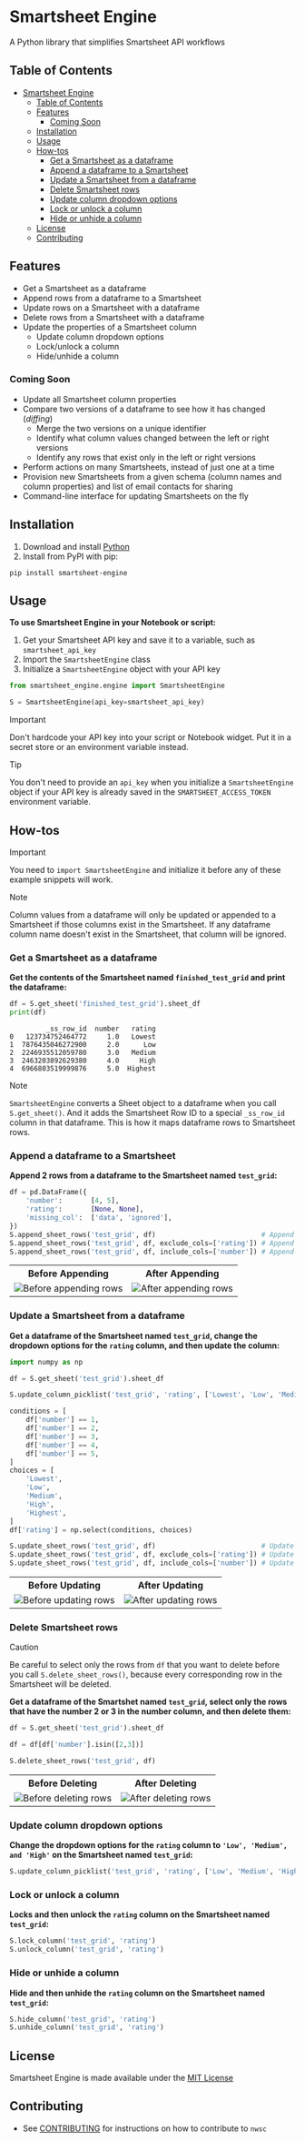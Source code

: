 # Smartsheet Engine
A Python library that simplifies Smartsheet API workflows

## Table of Contents
- [Smartsheet Engine](#smartsheet-engine)
  - [Table of Contents](#table-of-contents)
  - [Features](#features)
    - [Coming Soon](#coming-soon)
  - [Installation](#installation)
  - [Usage](#usage)
  - [How-tos](#how-tos)
    - [Get a Smartsheet as a dataframe](#get-a-smartsheet-as-a-dataframe)
    - [Append a dataframe to a Smartsheet](#append-a-dataframe-to-a-smartsheet)
    - [Update a Smartsheet from a dataframe](#update-a-smartsheet-from-a-dataframe)
    - [Delete Smartsheet rows](#delete-smartsheet-rows)
    - [Update column dropdown options](#update-column-dropdown-options)
    - [Lock or unlock a column](#lock-or-unlock-a-column)
    - [Hide or unhide a column](#hide-or-unhide-a-column)
  - [License](#license)
  - [Contributing](#contributing)

## Features
- Get a Smartsheet as a dataframe
- Append rows from a dataframe to a Smartsheet
- Update rows on a Smartsheet with a dataframe
- Delete rows from a Smartsheet with a dataframe
- Update the properties of a Smartsheet column
  - Update column dropdown options
  - Lock/unlock a column
  - Hide/unhide a column
### Coming Soon
- Update all Smartsheet column properties
- Compare two versions of a dataframe to see how it has changed (*diffing*)
  - Merge the two versions on a unique identifier
  - Identify what column values changed between the left or right versions
  - Identify any rows that exist only in the left or right versions
- Perform actions on many Smartsheets, instead of just one at a time
- Provision new Smartsheets from a given schema (column names and column properties) and list of email contacts for sharing
- Command-line interface for updating Smartsheets on the fly

## Installation
1. Download and install [Python](https://www.python.org/downloads/)
2. Install from PyPI with pip:
```
pip install smartsheet-engine
```

## Usage
**To use Smartsheet Engine in your Notebook or script:**

1. Get your Smartsheet API key and save it to a variable, such as `smartsheet_api_key`
2. Import the `SmartsheetEngine` class
3. Initialize a `SmartsheetEngine` object with your API key

```python
from smartsheet_engine.engine import SmartsheetEngine

S = SmartsheetEngine(api_key=smartsheet_api_key)
```

> [!IMPORTANT]
> Don't hardcode your API key into your script or Notebook widget. Put it in a secret store or an environment variable instead.

> [!TIP]
> You don't need to provide an `api_key` when you initialize a `SmartsheetEngine` object if your API key is already saved in the `SMARTSHEET_ACCESS_TOKEN` environment variable.

## How-tos
> [!IMPORTANT]
> You need to `import SmartsheetEngine` and initialize it before any of these example snippets will work.

> [!NOTE]
> Column values from a dataframe will only be updated or appended to a Smartsheet if those columns exist in the Smartsheet. If any dataframe column name doesn't exist in the Smartsheet, that column will be ignored.

### Get a Smartsheet as a dataframe
**Get the contents of the Smartsheet named `finished_test_grid` and print the dataframe:**

```python
df = S.get_sheet('finished_test_grid').sheet_df
print(df)
```
```text
         _ss_row_id  number   rating
0   123734752464772     1.0   Lowest
1  7876435046272900     2.0      Low
2  2246935512059780     3.0   Medium
3  2463203892629380     4.0     High
4  6966803519999876     5.0  Highest
```

> [!NOTE]
> `SmartsheetEngine` converts a Sheet object to a dataframe when you call `S.get_sheet()`. And it adds the Smartsheet Row ID to a special `_ss_row_id` column in that dataframe. This is how it maps dataframe rows to Smartsheet rows.

### Append a dataframe to a Smartsheet
**Append 2 rows from a dataframe to the Smartsheet named `test_grid`:**

```python
df = pd.DataFrame({
    'number':       [4, 5],
    'rating':       [None, None],
    'missing_col':  ['data', 'ignored'],
})
S.append_sheet_rows('test_grid', df)                          # Append all columns
S.append_sheet_rows('test_grid', df, exclude_cols=['rating']) # Append all columns except the `rating` column
S.append_sheet_rows('test_grid', df, include_cols=['number']) # Append only the `number` column
```

<table>
  <tr>
    <th>Before Appending</th>
    <th>After Appending</th>
  <tr>
    <td><img src='https://github.com/1npo/smartsheet-engine/blob/main/img/append_rows_before.png', alt='Before appending rows'></td>
    <td><img src='https://github.com/1npo/smartsheet-engine/blob/main/img/append_rows_after.png', alt='After appending rows'></td>
  </tr>
</table>

### Update a Smartsheet from a dataframe
**Get a dataframe of the Smartsheet named `test_grid`, change the dropdown options for the `rating` column, and then update the column:**

```python
import numpy as np

df = S.get_sheet('test_grid').sheet_df

S.update_column_picklist('test_grid', 'rating', ['Lowest', 'Low', 'Medium', 'High', 'Highest'])

conditions = [
    df['number'] == 1,
    df['number'] == 2,
    df['number'] == 3,
    df['number'] == 4,
    df['number'] == 5,
]
choices = [
    'Lowest',
    'Low',
    'Medium',
    'High',
    'Highest',
]
df['rating'] = np.select(conditions, choices)

S.update_sheet_rows('test_grid', df)                          # Update all columns
S.update_sheet_rows('test_grid', df, exclude_cols=['rating']) # Update all columns except the `rating` column
S.update_sheet_rows('test_grid', df, include_cols=['number']) # Update only the `number` column
```

<table>
  <tr>
    <th>Before Updating</th>
    <th>After Updating</th>
  <tr>
    <td><img src='https://github.com/1npo/smartsheet-engine/blob/main/img/update_rows_before.png', alt='Before updating rows'></td>
    <td><img src='https://github.com/1npo/smartsheet-engine/blob/main/img/update_rows_after.png', alt='After updating rows'></td>
  </tr>
</table>

### Delete Smartsheet rows
> [!CAUTION]
> Be careful to select only the rows from `df` that you want to delete before you call `S.delete_sheet_rows()`, because every corresponding row in the Smartsheet will be deleted.

**Get a dataframe of the Smartshet named `test_grid`, select only the rows that have the number 2 or 3 in the number column, and then delete them:**

```python
df = S.get_sheet('test_grid').sheet_df

df = df[df['number'].isin([2,3])]

S.delete_sheet_rows('test_grid', df)
```

<table>
  <tr>
    <th>Before Deleting</th>
    <th>After Deleting</th>
  <tr>
    <td><img src='https://github.com/1npo/smartsheet-engine/blob/main/img/delete_rows_before.png', alt='Before deleting rows'></td>
    <td><img src='https://github.com/1npo/smartsheet-engine/blob/main/img/delete_rows_after.png', alt='After deleting rows'></td>
  </tr>
</table>

### Update column dropdown options
**Change the dropdown options for the `rating` column to `'Low', 'Medium', and 'High'` on the Smartsheet named `test_grid`:**

```python
S.update_column_picklist('test_grid', 'rating', ['Low', 'Medium', 'High'])
```

### Lock or unlock a column
**Locks and then unlock the `rating` column on the Smartsheet named `test_grid`:**

```python
S.lock_column('test_grid', 'rating')
S.unlock_column('test_grid', 'rating')
```

### Hide or unhide a column
**Hide and then unhide the `rating` column on the Smartsheet named `test_grid`:**

```python
S.hide_column('test_grid', 'rating')
S.unhide_column('test_grid', 'rating')
```

## License
Smartsheet Engine is made available under the [MIT License](LICENSE.md)

## Contributing
- See [CONTRIBUTING](CONTRIBUTING.md) for instructions on how to contribute to `nwsc`
